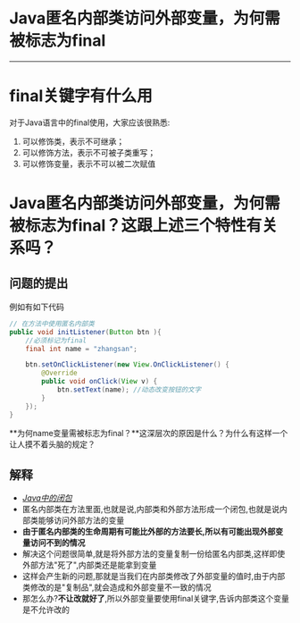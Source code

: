 #   Java匿名内部类访问外部变量，为何需被标志为final

---

#	final关键字有什么用

对于Java语言中的final使用，大家应该很熟悉:
1.	可以修饰类，表示不可继承；
2.	可以修饰方法，表示不可被子类重写；
3.	可以修饰变量，表示不可以被二次赋值

#	Java匿名内部类访问外部变量，为何需被标志为final？这跟上述三个特性有关系吗？

##	问题的提出

例如有如下代码

```java
// 在方法中使用匿名内部类
public void initListener(Button btn ){
	//必须标记为final
	final int name = "zhangsan";

	btn.setOnClickListener(new View.OnClickListener() {
		@Override
		public void onClick(View v) {
			btn.setText(name); //动态改变按钮的文字
		}
	});
}
```

**为何name变量需被标志为final？**这深层次的原因是什么？为什么有这样一个让人摸不着头脑的规定？

##	解释

+ [_Java中的闭包_](/2019/20190728-Java中的闭包)
+   匿名内部类在方法里面,也就是说,内部类和外部方法形成一个闭包,也就是说内部类能够访问外部方法的变量
+   **由于匿名内部类的生命周期有可能比外部的方法要长,所以有可能出现外部变量访问不到的情况**
+   解决这个问题很简单,就是将外部方法的变量复制一份给匿名内部类,这样即使外部方法"死了",内部类还是能拿到变量
+   这样会产生新的问题,那就是当我们在内部类修改了外部变量的值时,由于内部类修改的是"复制品",就会造成和外部变量不一致的情况
+   那怎么办?**不让改就好了**,所以外部变量要使用final关键字,告诉内部类这个变量是不允许改的
